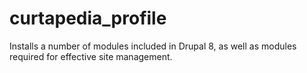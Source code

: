curtapedia_profile
==================

Installs a number of modules included in Drupal 8, as well as modules required for effective site management.
